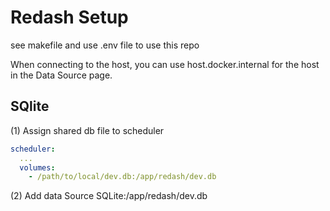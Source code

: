 # Redash Setup

see makefile and use .env file to use this repo

When connecting to the host, you can use host.docker.internal for the host in the Data Source page.

## SQlite

(1) Assign shared db file to scheduler

```yaml
scheduler:
  ...
  volumes:
    - /path/to/local/dev.db:/app/redash/dev.db
```

(2) Add data Source SQLite:/app/redash/dev.db
